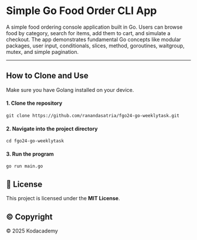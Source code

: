# Simple Go Food Order CLI App  

A simple food ordering console application built in Go. Users can browse food by category, search for items, add them to cart, and simulate a checkout. The app demonstrates fundamental Go concepts like modular packages, user input, conditionals, slices, method, goroutines, waitgroup, mutex, and simple pagination.

---


## How to Clone and Use

Make sure you have Golang installed on your device.

#### 1. Clone the repository
```
git clone https://github.com/ranandasatria/fgo24-go-weeklytask.git
```

#### 2. Navigate into the project directory
```
cd fgo24-go-weeklytask
```

#### 3. Run the program
```
go run main.go
```

## 📄 License

This project is licensed under the **MIT License**.  

## ©️ Copyright

&copy; 2025 Kodacademy
